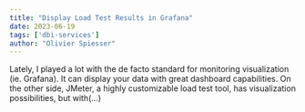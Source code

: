 ```yaml
---
title: "Display Load Test Results in Grafana"
date: 2023-06-19
tags: ['dbi-services']
author: "Olivier Spiesser"
---
```

Lately, I played a lot with the de facto standard for monitoring visualization (ie. Grafana). It can display your data with great dashboard capabilities. On the other side, JMeter, a highly customizable load test tool, has visualization possibilities, but with(…)